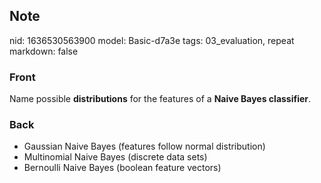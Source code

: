 ## Note
nid: 1636530563900
model: Basic-d7a3e
tags: 03_evaluation, repeat
markdown: false

### Front
Name possible <b>distributions</b> for the features of a <b>Naive
Bayes classifier</b>.

### Back
<ul>
  <li>Gaussian Naive Bayes (features follow normal distribution)
  <li>Multinomial Naive Bayes (discrete data sets)
  <li>Bernoulli Naive Bayes (boolean feature vectors)
</ul>
